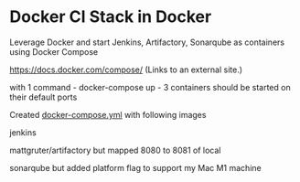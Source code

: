 # Docker CI Stack in Docker


Leverage Docker and start Jenkins, Artifactory, Sonarqube as containers using Docker Compose

https://docs.docker.com/compose/ (Links to an external site.)

with 1 command - docker-compose up -  3 containers should be started on their default ports


Created [docker-compose.yml](docker-compose.yml) with following images

jenkins 

mattgruter/artifactory but mapped 8080 to 8081 of local

sonarqube but added platform flag to support my Mac M1 machine

